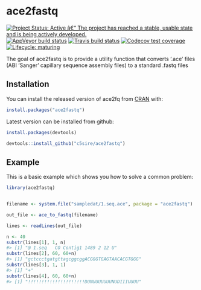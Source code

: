 
<!-- README.md is generated from README.Rmd. Please edit that file -->

# ace2fastq

<!-- badges: start -->

[![Project Status: Active â€“ The project has reached a stable, usable
state and is being actively
developed.](https://www.repostatus.org/badges/latest/active.svg)](https://www.repostatus.org/#active)
[![AppVeyor build
status](https://ci.appveyor.com/api/projects/status/github/c5sire/ace2fastq?branch=master&svg=true)](https://ci.appveyor.com/project/c5sire/ace2fastq)
[![Travis build
status](https://travis-ci.org/c5sire/ace2fastq.svg?branch=master)](https://travis-ci.org/c5sire/ace2fastq)
[![Codecov test
coverage](https://codecov.io/gh/c5sire/ace2fastq/branch/master/graph/badge.svg)](https://codecov.io/gh/c5sire/ace2fastq?branch=master)
[![Lifecycle:
maturing](https://img.shields.io/badge/lifecycle-maturing-blue.svg)](https://www.tidyverse.org/lifecycle/#maturing)
<!-- badges: end -->

The goal of ace2fastq is to provide a utility function that converts
‘.ace’ files (ABI ‘Sanger’ capillary sequence assembly files) to a
standard .fastq files

## Installation

You can install the released version of ace2fq from
[CRAN](https://CRAN.R-project.org) with:

``` r
install.packages("ace2fastq")
```

Latest version can be installed from github:

``` r
install.packages(devtools)

devtools::install_github("c5sire/ace2fastq")
```

## Example

This is a basic example which shows you how to solve a common problem:

``` r
library(ace2fastq)


filename <- system.file("sampledat/1.seq.ace", package = "ace2fastq")

out_file <- ace_to_fastq(filename)

lines <- readLines(out_file)

n <- 40
substr(lines[1], 1, n)
#> [1] "@ 1.seq   CO Contig1 1489 2 12 U"
substr(lines[2], 60, 60+n)
#> [1] "gctccctgatgttagcggcggACGGGTGAGTAACACGTGGG"
substr(lines[3], 1, 1)
#> [1] "+"
substr(lines[4], 60, 60+n)
#> [1] "!!!!!!!!!!!!!!!!!!!!!DUNUUUUUUUNUDIIIUUUU"
```
